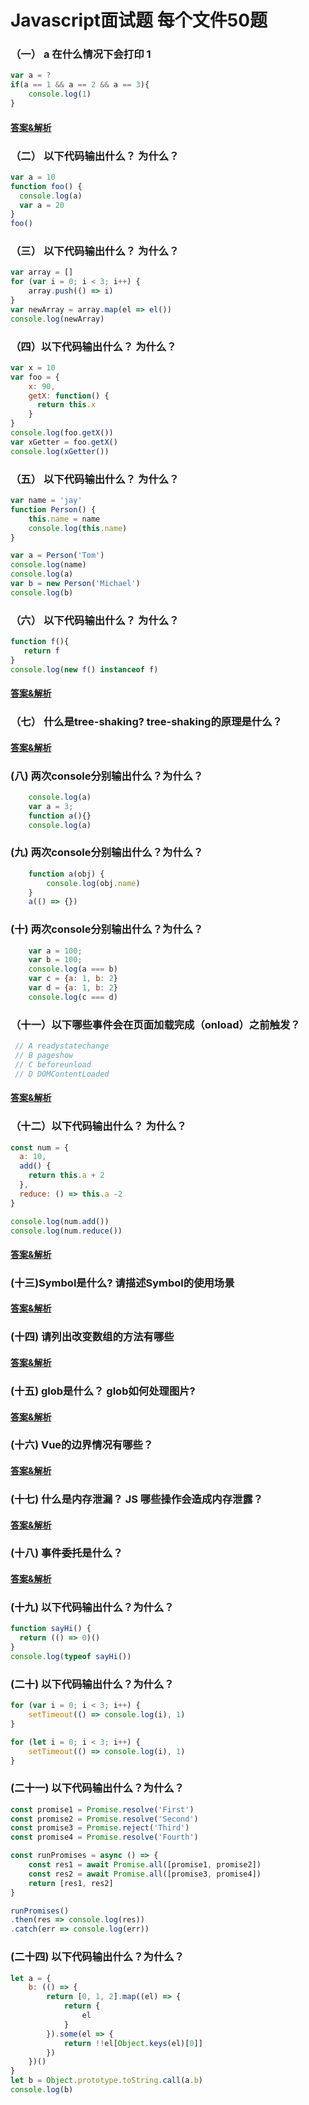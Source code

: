 # Javascript面试题 每个文件50题

### （一） a 在什么情况下会打印 1
```javascript
var a = ?
if(a == 1 && a == 2 && a == 3){
 	console.log(1)
}
```

#### [答案&解析](https://github.com/QMcoder/QM-FE-Interview/issues/5)

### （二） 以下代码输出什么？ 为什么？
```javascript
var a = 10
function foo() {
  console.log(a)
  var a = 20
}
foo()
```

### （三） 以下代码输出什么？ 为什么？
```javascript
var array = []
for (var i = 0; i < 3; i++) {
    array.push(() => i)
}
var newArray = array.map(el => el())
console.log(newArray)
```

### （四）以下代码输出什么？ 为什么？
```javascript
var x = 10
var foo = {
    x: 90,
    getX: function() {
      return this.x
    }
}
console.log(foo.getX())
var xGetter = foo.getX()
console.log(xGetter())
```

### （五） 以下代码输出什么？ 为什么？
```javascript
var name = 'jay'
function Person() {
    this.name = name
    console.log(this.name)
}

var a = Person('Tom')
console.log(name)
console.log(a)
var b = new Person('Michael')
console.log(b)
```

### （六） 以下代码输出什么？ 为什么？
```javascript
function f(){       
   return f
}
console.log(new f() instanceof f)
```

#### [答案&解析](https://github.com/QMcoder/QM-FE-Interview/issues/2)

### （七） 什么是tree-shaking? tree-shaking的原理是什么？

#### [答案&解析](https://github.com/QMcoder/QM-FE-Interview/issues/3)

### (八) 两次console分别输出什么？为什么？

```javascript
    console.log(a)
    var a = 3;
    function a(){}
    console.log(a)
```

### (九) 两次console分别输出什么？为什么？

```javascript
    function a(obj) {
        console.log(obj.name)
    }
    a(() => {})
```

### (十) 两次console分别输出什么？为什么？

```javascript
    var a = 100;
    var b = 100;
    console.log(a === b) 
    var c = {a: 1, b: 2}
    var d = {a: 1, b: 2}
    console.log(c === d) 
```

### （十一）以下哪些事件会在页面加载完成（onload）之前触发？

```javascript
 // A readystatechange
 // B pageshow
 // C beforeunload
 // D DOMContentLoaded
```

#### [答案&解析](https://github.com/QMcoder/QM-FE-Interview/issues/6)

### （十二）以下代码输出什么？ 为什么？

```javascript
const num = {
  a: 10,
  add() {
    return this.a + 2
  },
  reduce: () => this.a -2
}

console.log(num.add())
console.log(num.reduce())
```

#### [答案&解析](https://github.com/QMcoder/QM-FE-Interview/issues/11)

### (十三)Symbol是什么? 请描述Symbol的使用场景

#### [答案&解析](https://github.com/QMcoder/QM-FE-Interview/issues/16)

### (十四) 请列出改变数组的方法有哪些

#### [答案&解析](https://github.com/QMcoder/QM-FE-Interview/issues/19)

### (十五) glob是什么？ glob如何处理图片?

#### [答案&解析](https://github.com/QMcoder/QM-FE-Interview/issues/20)

### (十六) Vue的边界情况有哪些？

#### [答案&解析](https://github.com/QMcoder/QM-FE-Interview/issues/21)

### (十七) 什么是内存泄漏？ JS 哪些操作会造成内存泄露？

#### [答案&解析](https://github.com/QMcoder/QM-FE-Interview/issues/25)

### (十八) 事件委托是什么？

#### [答案&解析](https://github.com/QMcoder/QM-FE-Interview/issues/27)

### (十九) 以下代码输出什么？为什么？
```js
function sayHi() {
  return (() => 0)()
}
console.log(typeof sayHi())
```

### (二十) 以下代码输出什么？为什么？
```js
for (var i = 0; i < 3; i++) {
    setTimeout(() => console.log(i), 1)
}

for (let i = 0; i < 3; i++) {
    setTimeout(() => console.log(i), 1)
}
```

### (二十一) 以下代码输出什么？为什么？
```js
const promise1 = Promise.resolve('First')
const promise2 = Promise.resolve('Second')
const promise3 = Promise.reject('Third')
const promise4 = Promise.resolve('Fourth')

const runPromises = async () => {
    const res1 = await Promise.all([promise1, promise2])
    const res2 = await Promise.all([promise3, promise4])
    return [res1, res2]
}

runPromises()
.then(res => console.log(res))
.catch(err => console.log(err))
```

### (二十四) 以下代码输出什么？为什么？
```js
let a = {
    b: (() => {
        return [0, 1, 2].map((el) => {
            return {
                el
            }
        }).some(el => {
            return !!el[Object.keys(el)[0]]
        })
    })()
}
let b = Object.prototype.toString.call(a.b)
console.log(b)
```